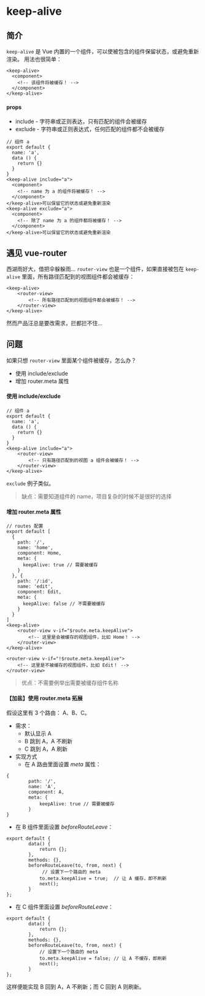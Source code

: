 # keep-alive

## 简介

`keep-alive` 是 Vue 内置的一个组件，可以使被包含的组件保留状态，或避免重新渲染。
用法也很简单：

```
<keep-alive>
  <component>
    <!-- 该组件将被缓存！ -->
  </component>
</keep-alive>
```

#### props

- include - 字符串或正则表达，只有匹配的组件会被缓存
- exclude - 字符串或正则表达式，任何匹配的组件都不会被缓存

```
// 组件 a
export default {
  name: 'a',
  data () {
    return {}
  }
}
<keep-alive include="a">
  <component>
    <!-- name 为 a 的组件将被缓存！ -->
  </component>
</keep-alive>可以保留它的状态或避免重新渲染
<keep-alive exclude="a">
  <component>
    <!-- 除了 name 为 a 的组件都将被缓存！ -->
  </component>
</keep-alive>可以保留它的状态或避免重新渲染
```

## 遇见 vue-router

西湖雨好大，借把伞躲躲雨...
`router-view` 也是一个组件，如果直接被包在 `keep-alive` 里面，所有路径匹配到的视图组件都会被缓存：

```
<keep-alive>
    <router-view>
        <!-- 所有路径匹配到的视图组件都会被缓存！ -->
    </router-view>
</keep-alive>
```

然而产品汪总是要改需求，拦都拦不住...

## 问题

如果只想 `router-view` 里面某个组件被缓存，怎么办？

- 使用 include/exclude
- 增加 router.meta 属性

#### 使用 include/exclude

```
// 组件 a
export default {
  name: 'a',
  data () {
    return {}
  }
}
<keep-alive include="a">
    <router-view>
        <!-- 只有路径匹配到的视图 a 组件会被缓存！ -->
    </router-view>
</keep-alive>
```

`exclude` 例子类似。

> 缺点：需要知道组件的 name，项目复杂的时候不是很好的选择

#### 增加 router.meta 属性

```
// routes 配置
export default [
  {
    path: '/',
    name: 'home',
    component: Home,
    meta: {
      keepAlive: true // 需要被缓存
    }
  }, {
    path: '/:id',
    name: 'edit',
    component: Edit,
    meta: {
      keepAlive: false // 不需要被缓存
    }
  }
]
<keep-alive>
    <router-view v-if="$route.meta.keepAlive">
        <!-- 这里是会被缓存的视图组件，比如 Home！ -->
    </router-view>
</keep-alive>

<router-view v-if="!$route.meta.keepAlive">
    <!-- 这里是不被缓存的视图组件，比如 Edit！ -->
</router-view>
```

> 优点：不需要例举出需要被缓存组件名称

#### 【加盐】使用 router.meta 拓展

假设这里有 3 个路由： A、B、C。

- 需求：
  - 默认显示 A
  - B 跳到 A，A 不刷新
  - C 跳到 A，A 刷新
- 实现方式
  - 在 A 路由里面设置 _meta_ 属性：

```
{
        path: '/',
        name: 'A',
        component: A,
        meta: {
            keepAlive: true // 需要被缓存
        }
}
```

- 在 B 组件里面设置 _beforeRouteLeave_：

```
export default {
        data() {
            return {};
        },
        methods: {},
        beforeRouteLeave(to, from, next) {
             // 设置下一个路由的 meta
            to.meta.keepAlive = true;  // 让 A 缓存，即不刷新
            next();
        }
};
```

- 在 C 组件里面设置 _beforeRouteLeave_：

```
export default {
        data() {
            return {};
        },
        methods: {},
        beforeRouteLeave(to, from, next) {
            // 设置下一个路由的 meta
            to.meta.keepAlive = false; // 让 A 不缓存，即刷新
            next();
        }
};
```

这样便能实现 B 回到 A，A 不刷新；而 C 回到 A 则刷新。
